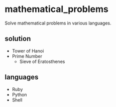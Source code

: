 # mathematical_problems
 Solve mathematical problems in various languages.

## solution
- Tower of Hanoi
- Prime Number
  - Sieve of Eratosthenes

## languages
- Ruby
- Python
- Shell
